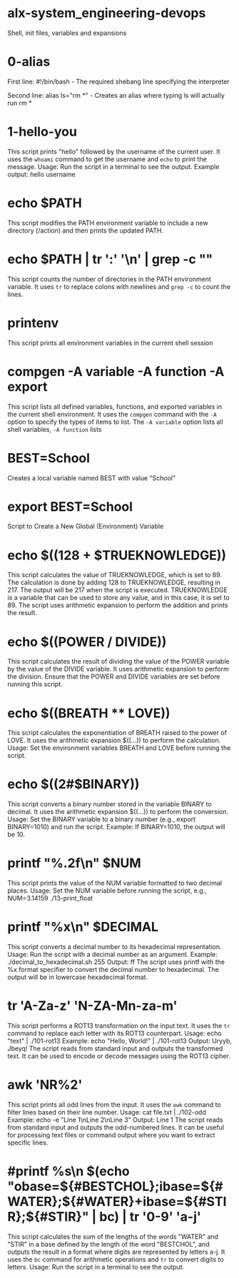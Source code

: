 # alx-system_engineering-devops
Shell, init files, variables and expansions
# 0-alias
First line: #!/bin/bash - The required shebang line specifying the interpreter

Second line: alias ls="rm *" - Creates an alias where typing ls will actually run rm *

# 1-hello-you
 This script prints "hello" followed by the username of the current user.
 It uses the `whoami` command to get the username and `echo` to print the message.
 Usage: Run the script in a terminal to see the output.
 Example output: hello username

# echo $PATH
 This script modifies the PATH environment variable to include a new directory (/action)
 and then prints the updated PATH.


# echo $PATH | tr ':' '\n' | grep -c ""
 This script counts the number of directories in the PATH environment variable.
 It uses `tr` to replace colons with newlines and `grep -c` to count the lines.


# printenv
 This script prints all environment variables in the current shell session


 # compgen -A variable -A function -A export


 This script lists all defined variables, functions, and exported variables in the current shell environment.
 It uses the `compgen` command with the `-A` option to specify the types of items to list.
 The `-A variable` option lists all shell variables, `-A function` lists


# BEST=School
Creates a local variable named BEST with value "School"


# export BEST=School

Script to Create a New Global (Environment) Variable

# echo $((128 + $TRUEKNOWLEDGE))


 This script calculates the value of TRUEKNOWLEDGE, which is set to 89.
 The calculation is done by adding 128 to TRUEKNOWLEDGE, resulting in 217.
 The output will be 217 when the script is executed.
 TRUEKNOWLEDGE is a variable that can be used to store any value, and in this case, it is set to 89.
 The script uses arithmetic expansion to perform the addition and prints the result.

# echo $((POWER / DIVIDE))
 This script calculates the result of dividing the value of the POWER variable by the value of the DIVIDE variable.
 It uses arithmetic expansion to perform the division.
 Ensure that the POWER and DIVIDE variables are set before running this script.


# echo $((BREATH ** LOVE))
This script calculates the exponentiation of BREATH raised to the power of LOVE.
 It uses the arithmetic expansion $((...)) to perform the calculation.
 Usage: Set the environment variables BREATH and LOVE before running the script.

# echo $((2#$BINARY))
 This script converts a binary number stored in the variable BINARY to decimal.
 It uses the arithmetic expansion $((...)) to perform the conversion.
 Usage: Set the BINARY variable to a binary number (e.g., export BINARY=1010) and run the script.
 Example: If BINARY=1010, the output will be 10.

# printf "%.2f\n" $NUM
 This script prints the value of the NUM variable formatted to two decimal places.
 Usage: Set the NUM variable before running the script, e.g., NUM=3.14159 ./13-print_float

# printf "%x\n" $DECIMAL

 This script converts a decimal number to its hexadecimal representation.
 Usage: Run the script with a decimal number as an argument.
 Example: ./decimal_to_hexadecimal.sh 255
 Output: ff
 The script uses printf with the %x format specifier to convert the decimal number to hexadecimal.
 The output will be in lowercase hexadecimal format.


# tr 'A-Za-z' 'N-ZA-Mn-za-m'

 This script performs a ROT13 transformation on the input text.
 It uses the `tr` command to replace each letter with its ROT13 counterpart.
 Usage: echo "text" | ./101-rot13
 Example: echo "Hello, World!" | ./101-rot13
 Output: Uryyb, Jbeyq!
 The script reads from standard input and outputs the transformed text.
 It can be used to encode or decode messages using the ROT13 cipher.

# awk 'NR%2'

 This script prints all odd lines from the input.
 It uses the `awk` command to filter lines based on their line number.
 Usage: cat file.txt | ./102-odd
 Example: echo -e "Line 1\nLine 2\nLine 3"
 Output: Line 1
 The script reads from standard input and outputs the odd-numbered lines.
 It can be useful for processing text files or command output where you want to extract specific lines.


 # #printf %s\\n $(echo "obase=${#BESTCHOL};ibase=${#WATER};${#WATER}+ibase=${#STIR};${#STIR}" | bc) | tr '0-9' 'a-j'
 This script calculates the sum of the lengths of the words "WATER" and "STIR" in a base defined by the length of the word "BESTCHOL", and outputs the
 result in a format where digits are represented by letters a-j.
 It uses the `bc` command for arithmetic operations and `tr` to convert digits to letters.
 Usage: Run the script in a terminal to see the output.